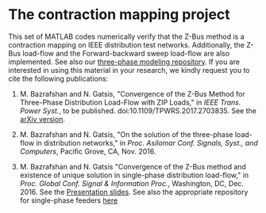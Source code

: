 # The contraction mapping project

This set of MATLAB codes numerically verify that the Z-Bus method is a contraction mapping on IEEE distribution test networks. Additionally, the Z-Bus load-flow and the Forward-backward sweep load-flow are also implemented.  See also our [three-phase modeling repository](https://github.com/hafezbazrafshan/three-phase-modeling).  If you are interested in using this material in your research, we kindly request you to cite the following publications:


1) M. Bazrafshan and N. Gatsis, "Convergence of the Z-Bus Method for Three-Phase Distribution Load-Flow with ZIP Loads," in *IEEE Trans.  Power Syst.*, to be published. doi:10.1109/TPWRS.2017.2703835. See the [arXiv version](https://arxiv.org/pdf/1605.08511.pdf).

2) M. Bazrafshan and N. Gatsis, "On the solution of the three-phase load-flow in distribution networks," in *Proc. Asilomar Conf. Signals, Syst., and Computers*, Pacific Grove, CA, Nov. 2016.

3) M. Bazrafshan and N. Gatsis "Convergence of the Z-Bus method and existence of unique solution in single-phase distribution
load-flow," in *Proc. Global Conf. Signal \& Information Proc.*, Washington, DC, Dec. 2016.  See the [Presentation slides](https://sigport.org/sites/default/files/docs/globalsip.pdf).  See also the appropriate repository for single-phase feeders [here](https://github.com/hafezbazrafshan/single-phase-feeders/)

